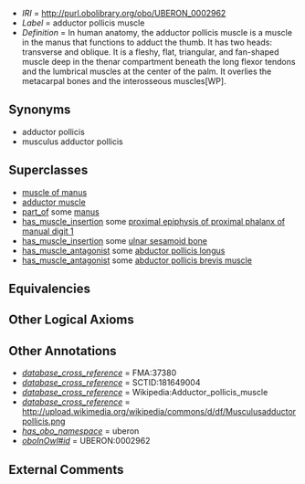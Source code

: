  * *IRI* = http://purl.obolibrary.org/obo/UBERON_0002962
 * *Label* = adductor pollicis muscle
 * *Definition* = In human anatomy, the adductor pollicis muscle is a muscle in the manus that functions to adduct the thumb. It has two heads: transverse and oblique. It is a fleshy, flat, triangular, and fan-shaped muscle deep in the thenar compartment beneath the long flexor tendons and the lumbrical muscles at the center of the palm. It overlies the metacarpal bones and the interosseous muscles[WP].

## Synonyms

 * adductor pollicis
 * musculus adductor pollicis

## Superclasses

 * [muscle of manus](../../UBERON/00/UBERON_0001500.md)
 * [adductor muscle](../../UBERON/45/UBERON_0011145.md)
 * [part_of](../../BFO/50/BFO_0000050.md) some [manus](../../UBERON/98/UBERON_0002398.md)
 * [has_muscle_insertion](../../RO/73/RO_0002373.md) some [proximal epiphysis of proximal phalanx of manual digit 1](../../UBERON/45/UBERON_0004445.md)
 * [has_muscle_insertion](../../RO/73/RO_0002373.md) some [ulnar sesamoid bone](../../UBERON/93/UBERON_0007993.md)
 * [has_muscle_antagonist](../../core#has/st/core#has_muscle_antagonist.md) some [abductor pollicis longus](../../UBERON/27/UBERON_0001527.md)
 * [has_muscle_antagonist](../../core#has/st/core#has_muscle_antagonist.md) some [abductor pollicis brevis muscle](../../UBERON/65/UBERON_0008465.md)

## Equivalencies


## Other Logical Axioms


## Other Annotations

 * *[database_cross_reference](../../ef/oboInOwl#hasDbXref.md)* = FMA:37380
 * *[database_cross_reference](../../ef/oboInOwl#hasDbXref.md)* = SCTID:181649004
 * *[database_cross_reference](../../ef/oboInOwl#hasDbXref.md)* = Wikipedia:Adductor_pollicis_muscle
 * *[database_cross_reference](../../ef/oboInOwl#hasDbXref.md)* = http://upload.wikimedia.org/wikipedia/commons/d/df/Musculusadductorpollicis.png
 * *[has_obo_namespace](../../ce/oboInOwl#hasOBONamespace.md)* = uberon
 * *[oboInOwl#id](../../id/oboInOwl#id.md)* = UBERON:0002962

## External Comments

